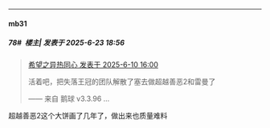 ﻿
*****

####  mb31  
##### 78#         楼主| 发表于 2025-6-23 18:56

<blockquote><a href="httphttps://stage1st.com/2b/forum.php?mod=redirect&amp;goto=findpost&amp;pid=67913661&amp;ptid=2252244" target="_blank">希望之异热同心 发表于 2025-6-10 16:00</a>

活着吧，把失落王冠的团队解散了塞去做超越善恶2和雷曼了

—— 来自 鹅球 v3.3.96 ...</blockquote>
超越善恶2这个大饼画了几年了，做出来也质量难料

